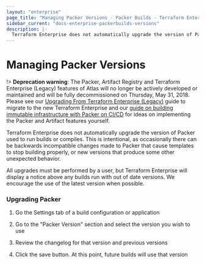 ```yaml
---
layout: "enterprise"
page_title: "Managing Packer Versions - Packer Builds - Terraform Enterprise (legacy)"
sidebar_current: "docs-enterprise-packerbuilds-versions"
description: |-
  Terraform Enterprise does not automatically upgrade the version of Packer used to run builds or compiles.
---
```


# Managing Packer Versions

!> **Deprecation warning**: The Packer, Artifact Registry and Terraform Enterprise (Legacy) features of Atlas will no longer be actively developed or maintained and will be fully decommissioned on Thursday, May 31, 2018. Please see our [Upgrading From Terraform Enterprise (Legacy)](/docs/enterprise/upgrade/index.html) guide to migrate to the new Terraform Enterprise and our [guide on building immutable infrastructure with Packer on CI/CD](https://www.packer.io/guides/packer-on-cicd/) for ideas on implementing the Packer and Artifact features yourself.

Terraform Enterprise does not automatically upgrade the version of Packer used
to run builds or compiles. This is intentional, as occasionally there can be
backwards incompatible changes made to Packer that cause templates to stop
building properly, or new versions that produce some other unexpected behavior.

All upgrades must be performed by a user, but Terraform Enterprise will display
a notice above any builds run with out of date versions. We encourage the use of
the latest version when possible.

### Upgrading Packer

1. Go the Settings tab of a build configuration or application

2. Go to the "Packer Version" section and select the version you wish to use

3. Review the changelog for that version and previous versions

4. Click the save button. At this point, future builds will use that version
